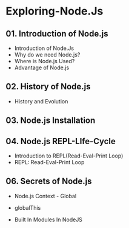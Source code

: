 # Exploring-Node.Js

## 01. Introduction of Node.js
- Introduction of Node.Js
- Why do we need Node.js?
- Where is Node.js Used?
- Advantage of Node.js
## 02. History of Node.js
- History and Evolution

## 03. Node.js Installation

## 04. Node.js REPL-LIfe-Cycle
- Introduction to REPL(Read-Eval-Print Loop)
- REPL: Read-Eval-Print Loop

## 06. Secrets of Node.js
- Node.js Context - Global

- globalThis
- Built In Modules In NodeJS




